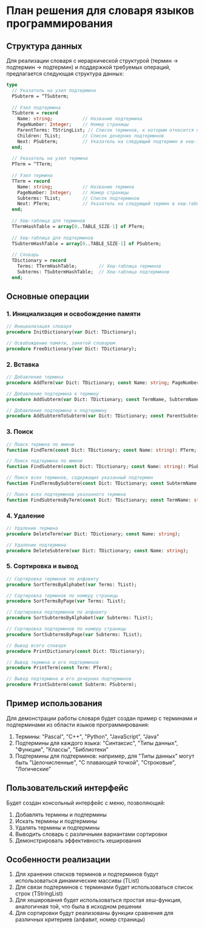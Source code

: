 # План решения для словаря языков программирования

## Структура данных

Для реализации словаря с иерархической структурой (термин -> подтермин -> подтермин) и поддержкой требуемых операций, предлагается следующая структура данных:

```pascal
type
  // Указатель на узел подтермина
  PSubterm = ^TSubterm;
  
  // Узел подтермина
  TSubterm = record
    Name: string;           // Название подтермина
    PageNumber: Integer;    // Номер страницы
    ParentTerms: TStringList; // Список терминов, к которым относится подтермин
    Children: TList;        // Список дочерних подтерминов
    Next: PSubterm;         // Указатель на следующий подтермин в хеш-таблице
  end;
  
  // Указатель на узел термина
  PTerm = ^TTerm;
  
  // Узел термина
  TTerm = record
    Name: string;           // Название термина
    PageNumber: Integer;    // Номер страницы
    Subterms: TList;        // Список подтерминов
    Next: PTerm;            // Указатель на следующий термин в хеш-таблице
  end;
  
  // Хеш-таблица для терминов
  TTermHashTable = array[0..TABLE_SIZE-1] of PTerm;
  
  // Хеш-таблица для подтерминов
  TSubtermHashTable = array[0..TABLE_SIZE-1] of PSubterm;
  
  // Словарь
  TDictionary = record
    Terms: TTermHashTable;        // Хеш-таблица терминов
    Subterms: TSubtermHashTable;  // Хеш-таблица подтерминов
  end;
```

## Основные операции

### 1. Инициализация и освобождение памяти

```pascal
// Инициализация словаря
procedure InitDictionary(var Dict: TDictionary);

// Освобождение памяти, занятой словарем
procedure FreeDictionary(var Dict: TDictionary);
```

### 2. Вставка

```pascal
// Добавление термина
procedure AddTerm(var Dict: TDictionary; const Name: string; PageNumber: Integer);

// Добавление подтермина к термину
procedure AddSubterm(var Dict: TDictionary; const TermName, SubtermName: string; PageNumber: Integer);

// Добавление подтермина к подтермину
procedure AddSubtermToSubterm(var Dict: TDictionary; const ParentSubtermName, SubtermName: string; PageNumber: Integer);
```

### 3. Поиск

```pascal
// Поиск термина по имени
function FindTerm(const Dict: TDictionary; const Name: string): PTerm;

// Поиск подтермина по имени
function FindSubterm(const Dict: TDictionary; const Name: string): PSubterm;

// Поиск всех терминов, содержащих указанный подтермин
function FindTermsBySubterm(const Dict: TDictionary; const SubtermName: string): TList;

// Поиск всех подтерминов указанного термина
function FindSubtermsByTerm(const Dict: TDictionary; const TermName: string): TList;
```

### 4. Удаление

```pascal
// Удаление термина
procedure DeleteTerm(var Dict: TDictionary; const Name: string);

// Удаление подтермина
procedure DeleteSubterm(var Dict: TDictionary; const Name: string);
```

### 5. Сортировка и вывод

```pascal
// Сортировка терминов по алфавиту
procedure SortTermsByAlphabet(var Terms: TList);

// Сортировка терминов по номеру страницы
procedure SortTermsByPage(var Terms: TList);

// Сортировка подтерминов по алфавиту
procedure SortSubtermsByAlphabet(var Subterms: TList);

// Сортировка подтерминов по номеру страницы
procedure SortSubtermsByPage(var Subterms: TList);

// Вывод всего словаря
procedure PrintDictionary(const Dict: TDictionary);

// Вывод термина и его подтерминов
procedure PrintTerm(const Term: PTerm);

// Вывод подтермина и его дочерних подтерминов
procedure PrintSubterm(const Subterm: PSubterm);
```

## Пример использования

Для демонстрации работы словаря будет создан пример с терминами и подтерминами из области языков программирования:

1. Термины: "Pascal", "C++", "Python", "JavaScript", "Java"
2. Подтермины для каждого языка: "Синтаксис", "Типы данных", "Функции", "Классы", "Библиотеки"
3. Подтермины для подтерминов: например, для "Типы данных" могут быть "Целочисленные", "С плавающей точкой", "Строковые", "Логические"

## Пользовательский интерфейс

Будет создан консольный интерфейс с меню, позволяющий:

1. Добавлять термины и подтермины
2. Искать термины и подтермины
3. Удалять термины и подтермины
4. Выводить словарь с различными вариантами сортировки
5. Демонстрировать эффективность хеширования

## Особенности реализации

1. Для хранения списков терминов и подтерминов будут использоваться динамические массивы (TList)
2. Для связи подтерминов с терминами будет использоваться список строк (TStringList)
3. Для хеширования будет использоваться простая хеш-функция, аналогичная той, что была в исходном решении
4. Для сортировки будут реализованы функции сравнения для различных критериев (алфавит, номер страницы)